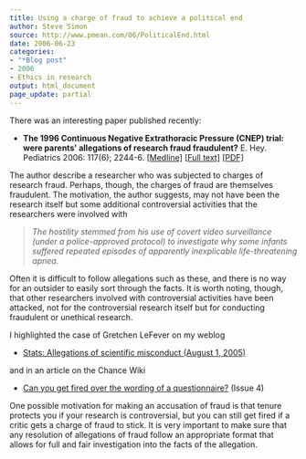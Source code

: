 ```yaml
---
title: Using a charge of fraud to achieve a political end
author: Steve Simon
source: http://www.pmean.com/06/PoliticalEnd.html
date: 2006-06-23
categories:
- "*Blog post"
- 2006
- Ethics in research
output: html_document
page_update: partial
---
```


There was an interesting paper published recently:

-   **The 1996 Continuous Negative Extrathoracic Pressure (CNEP) trial:
    were parents' allegations of research fraud fraudulent?** E. Hey.
    Pediatrics 2006: 117(6); 2244-6.
    [\[Medline\]](http://www.ncbi.nlm.nih.gov/entrez/query.fcgi?cmd=Retrieve&db=PubMed&list_uids=16740870&dopt=Abstract)
    [\[Full
    text\]](http://pediatrics.aappublications.org/cgi/content/full/117/6/2244)
    [\[PDF\]](http://pediatrics.aappublications.org/cgi/reprint/117/6/2244.pdf)

The author describe a researcher who was subjected to charges of
research fraud. Perhaps, though, the charges of fraud are themselves
fraudulent. The motivation, the author suggests, may not have been the
research itself but some additional controversial activities that the
researchers were involved with

> *The hostility stemmed from his use of covert video surveillance
> (under a police-approved protocol) to investigate why some infants
> suffered repeated episodes of apparently inexplicable life-threatening
> apnea.*

Often it is difficult to follow allegations such as these, and there is
no way for an outsider to easily sort through the facts. It is worth
noting, though, that other researchers involved with controversial
activities have been attacked, not for the controversial research itself
but for conducting fraudulent or unethical research.

I highlighted the case of Gretchen LeFever on my weblog

-   [Stats: Allegations of scientific misconduct (August
    1, 2005)](http://www.pmean.com/weblog2005/ScientificMisconduct.asp)

and in an article on the Chance Wiki

-   [Can you get fired over the wording of a
    questionnaire?](http://chance.dartmouth.edu/chancewiki/index.php/Chance_News_4#Can_you_get_fired_over_the_wording_of_a_questionnaire.3F)
    (Issue 4)

One possible motivation for making an accusation of fraud is that tenure
protects you if your research is controversial, but you can still get
fired if a critic gets a charge of fraud to stick. It is very important
to make sure that any resolution of allegations of fraud follow an
appropriate format that allows for full and fair investigation into the
facts of the allegation.
